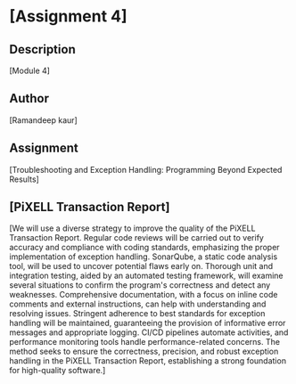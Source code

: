 # [Assignment 4]

## Description
[Module 4]

## Author
[Ramandeep kaur]

## Assignment
[Troubleshooting and Exception Handling: Programming Beyond Expected Results]

## [PiXELL Transaction Report]
[We will use a diverse strategy to improve the quality of the PiXELL Transaction Report. Regular code reviews will be carried out to verify accuracy and compliance with coding standards, emphasizing the proper implementation of exception handling. SonarQube, a static code analysis tool, will be used to uncover potential flaws early on. Thorough unit and integration testing, aided by an automated testing framework, will examine several situations to confirm the program's correctness and detect any weaknesses. Comprehensive documentation, with a focus on inline code comments and external instructions, can help with understanding and resolving issues. Stringent adherence to best standards for exception handling will be maintained, guaranteeing the provision of informative error messages and appropriate logging. CI/CD pipelines automate activities, and performance monitoring tools handle performance-related concerns. The method seeks to ensure the correctness, precision, and robust exception handling in the PiXELL Transaction Report, establishing a strong foundation for high-quality software.]